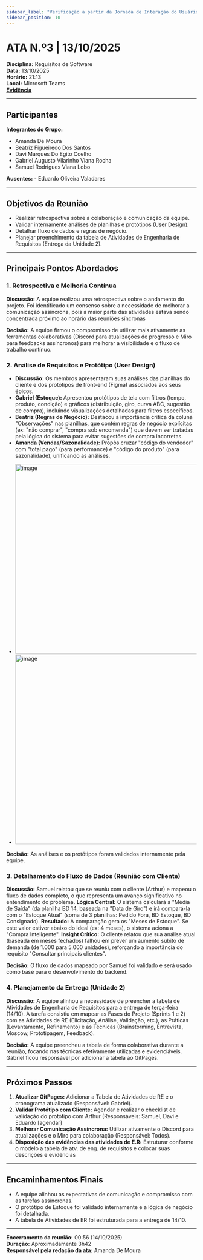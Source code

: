 ```yaml
---
sidebar_label: "Verificação a partir da Jornada de Interação do Usuário"
sidebar_position: 10
---
```


# ATA N.º3 | 13/10/2025

**Disciplina:** Requisitos de Software  
**Data:** 13/10/2025  
**Horário:** 21:13  
**Local:** Microsoft Teams  
[**Evidência**](https://unbbr.sharepoint.com/:v:/s/BASED/EX4SQperic5IirQ68wNToa0BOkFUqIRXDp2T-A8GKhIFGQ?e=nejpI6&nav=eyJyZWZlcnJhbEluZm8iOnsicmVmZXJyYWxBcHAiOiJTdHJlYW1XZWJBcHAiLCJyZWZlcnJhbFZpZXciOiJTaGFyZURpYWxvZy1MaW5rIiwicmVmZXJyYWxBcHBQbGF0Zm9ybSI6IldlYiIsInJlZmVycmFsTW9kZSI6InZpZXcifX0%3D)

---

## Participantes

**Integrantes do Grupo:**
- Amanda De Moura
- Beatriz Figueiredo Dos Santos
- Davi Marques Do Egito Coelho
- Gabriel Augusto Vilarinho Viana Rocha
- Samuel Rodrigues Viana Lobo

**Ausentes:** - Eduardo Oliveira Valadares

---

## Objetivos da Reunião
- Realizar retrospectiva sobre a colaboração e comunicação da equipe.
- Validar internamente análises de planilhas e protótipos (User Design).
- Detalhar fluxo de dados e regras de negócio.
- Planejar preenchimento da tabela de Atividades de Engenharia de Requisitos (Entrega da Unidade 2).

---

## Principais Pontos Abordados

### 1. Retrospectiva e Melhoria Contínua
**Discussão:** A equipe realizou uma retrospectiva sobre o andamento do projeto. Foi identificado um consenso sobre a necessidade de melhorar a comunicação assíncrona, pois a maior parte das atividades estava sendo concentrada próximo ao horário das reuniões síncronas 

**Decisão:** A equipe firmou o compromisso de utilizar mais ativamente as ferramentas colaborativas (Discord para atualizações de progresso e Miro para feedbacks assíncronos) para melhorar a visibilidade e o fluxo de trabalho contínuo.

### 2. Análise de Requisitos e Protótipo (User Design)
- **Discussão:** Os membros apresentaram suas análises das planilhas do cliente e dos protótipos de front-end (Figma) associados aos seus épicos.
- **Gabriel (Estoque):** Apresentou protótipos de tela com filtros (tempo, produto, condição) e gráficos (distribuição, giro, curva ABC, sugestão de compra), incluindo visualizações detalhadas para filtros específicos.
- **Beatriz (Regras de Negócio):** Destacou a importância crítica da coluna "Observações" nas planilhas, que contém regras de negócio explícitas (ex: "não comprar", "compra sob encomenda") que devem ser tratadas pela lógica do sistema para evitar sugestões de compra incorretas.
- **Amanda (Vendas/Sazonalidade):** Propôs cruzar "código do vendedor" com "total pago" (para performance) e "código do produto" (para sazonalidade), unificando as análises.

* <img width="700" height="500" alt="image" src="https://github.com/user-attachments/assets/0ba6f91a-ce96-4227-b804-01d5d355cf99" />
* <img width="700" height="500" alt="image" src="https://github.com/user-attachments/assets/f0a44c0a-ebd3-4078-afeb-040f5c77698c" />


**Decisão:** As análises e os protótipos foram validados internamente pela equipe.

### 3. Detalhamento do Fluxo de Dados (Reunião com Cliente)
**Discussão:** Samuel relatou que se reuniu com o cliente (Arthur) e mapeou o fluxo de dados completo, o que representa um avanço significativo no entendimento do problema.
**Lógica Central:** O sistema calculará a "Média de Saída" (da planilha BD 14, baseada na "Data de Giro") e irá compará-la com o "Estoque Atual" (soma de 3 planilhas: Pedido Fora, BD Estoque, BD Consignado).
**Resultado:** A comparação gera os "Meses de Estoque". Se este valor estiver abaixo do ideal (ex: 4 meses), o sistema aciona a "Compra Inteligente".
**Insight Crítico:** O cliente relatou que sua análise atual (baseada em meses fechados) falhou em prever um aumento súbito de demanda (de 1.000 para 5.000 unidades), reforçando a importância do requisito "Consultar principais clientes".

**Decisão:** O fluxo de dados mapeado por Samuel foi validado e será usado como base para o desenvolvimento do backend.

### 4. Planejamento da Entrega (Unidade 2)
**Discussão:** A equipe alinhou a necessidade de preencher a tabela de Atividades de Engenharia de Requisitos para a entrega de terça-feira (14/10). A tarefa consistiu em mapear as Fases do Projeto (Sprints 1 e 2) com as Atividades de RE (Elicitação, Análise, Validação, etc.), as Práticas (Levantamento, Refinamento) e as Técnicas (Brainstorming, Entrevista, Moscow, Prototipagem, Feedback).

**Decisão:** A equipe preencheu a tabela de forma colaborativa durante a reunião, focando nas técnicas efetivamente utilizadas e evidenciáveis. Gabriel ficou responsável por adicionar a tabela ao GitPages.

---

## Próximos Passos
1.  **Atualizar GitPages:** Adicionar a Tabela de Atividades de RE e o cronograma atualizado (Responsável: Gabriel).
2.  **Validar Protótipo com Cliente:** Agendar e realizar o checklist de validação do protótipo com Arthur (Responsáveis: Samuel, Davi e Eduardo [agendar]
3.  **Melhorar Comunicação Assíncrona:** Utilizar ativamente o Discord para atualizações e o Miro para colaboração (Responsável: Todos).
4.  **Disposição das evidências das atividades de E.R:** Estruturar conforme o modelo a tabela de atv. de eng. de requisitos e colocar suas descrições e evidências

---

## Encaminhamentos Finais
- A equipe alinhou as expectativas de comunicação e compromisso com as tarefas assíncronas.
- O protótipo de Estoque foi validado internamente e a lógica de negócio foi detalhada.
- A tabela de Atividades de ER foi estruturada para a entrega de 14/10.

---

**Encerramento da reunião:** 00:56 (14/10/2025)  
**Duração:** Aproximadamente 3h42  
**Responsável pela redação da ata:** Amanda De Moura
